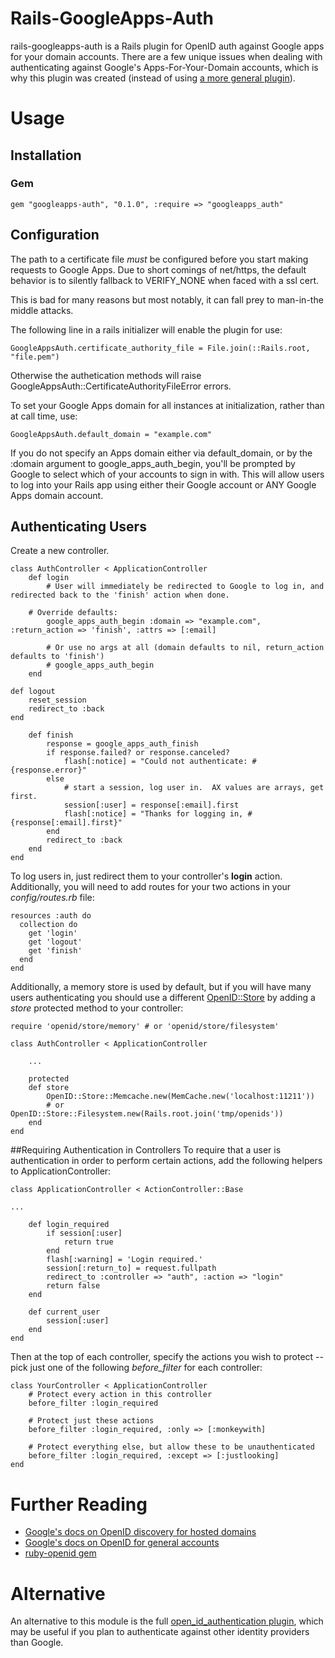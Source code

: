 # Rails-GoogleApps-Auth
rails-googleapps-auth is a Rails plugin for OpenID auth against Google apps for your domain accounts.  There are a few unique issues
when dealing with authenticating against Google's Apps-For-Your-Domain accounts, which is why this plugin was created (instead of using
[a more general plugin](https://github.com/rails/open_id_authentication)).

# Usage
## Installation

### Gem

    gem "googleapps-auth", "0.1.0", :require => "googleapps_auth"

## Configuration
The path to a certificate file _must_ be configured before you start making requests to Google Apps. Due to
short comings of net/https, the default behavior is to silently fallback to VERIFY_NONE when faced with a ssl cert.

This is bad for many reasons but most notably, it can fall prey to man-in-the middle attacks.

The following line in a rails initializer will enable the plugin for use:

    GoogleAppsAuth.certificate_authority_file = File.join(::Rails.root, "file.pem")

Otherwise the authetication methods will raise GoogleAppsAuth::CertificateAuthorityFileError errors.

To set your Google Apps domain for all instances at initialization, rather than at call time, use:

    GoogleAppsAuth.default_domain = "example.com"

If you do not specify an Apps domain either via default_domain, or by the
:domain argument to google_apps_auth_begin, you'll be prompted by Google to
select which of your accounts to sign in with. This will allow users to log
into your Rails app using either their Google account or ANY Google Apps domain
account.

## Authenticating Users
Create a new controller.

    class AuthController < ApplicationController
        def login
            # User will immediately be redirected to Google to log in, and redirected back to the 'finish' action when done.

	    # Override defaults:
            google_apps_auth_begin :domain => "example.com", :return_action => 'finish', :attrs => [:email]

            # Or use no args at all (domain defaults to nil, return_action defaults to 'finish')
            # google_apps_auth_begin
        end

	def logout
	    reset_session
	    redirect_to :back
	end

        def finish
            response = google_apps_auth_finish
            if response.failed? or response.canceled?
                flash[:notice] = "Could not authenticate: #{response.error}"
            else
                # start a session, log user in.  AX values are arrays, get first.
                session[:user] = response[:email].first
                flash[:notice] = "Thanks for logging in, #{response[:email].first}"
            end
            redirect_to :back
        end
    end

To log users in, just redirect them to your controller's **login** action.  Additionally, you will need to
add routes for your two actions in your *config/routes.rb* file:

    resources :auth do
      collection do
        get 'login'
        get 'logout'
        get 'finish'
      end
    end

Additionally, a memory store is used by default, but if you will have many users authenticating you should use a different
[OpenID::Store](https://github.com/openid/ruby-openid/tree/master/lib/openid/store/) by adding a *store* protected method to your controller:

    require 'openid/store/memory' # or 'openid/store/filesystem'

    class AuthController < ApplicationController

        ...

        protected
        def store
            OpenID::Store::Memcache.new(MemCache.new('localhost:11211'))
            # or OpenID::Store::Filesystem.new(Rails.root.join('tmp/openids'))
        end
    end

##Requiring Authentication in Controllers
To require that a user is authentication in order to perform certain actions, add the following helpers to ApplicationController:

    class ApplicationController < ActionController::Base
    
    ...
    
        def login_required
            if session[:user]
                return true
            end
            flash[:warning] = 'Login required.'
            session[:return_to] = request.fullpath
            redirect_to :controller => "auth", :action => "login"
            return false
        end

        def current_user
            session[:user]
        end
    end
    
Then at the top of each controller, specify the actions you wish to protect -- pick just one of the following *before_filter* for each controller:

    class YourController < ApplicationController
        # Protect every action in this controller
        before_filter :login_required
        
        # Protect just these actions
        before_filter :login_required, :only => [:monkeywith]
        
        # Protect everything else, but allow these to be unauthenticated
        before_filter :login_required, :except => [:justlooking]
    end

# Further Reading
 * [Google's docs on OpenID discovery for hosted domains](http://groups.google.com/group/google-federated-login-api/web/openid-discovery-for-hosted-domains)
 * [Google's docs on OpenID for general accounts](http://code.google.com/apis/accounts/docs/OpenID.html)
 * [ruby-openid gem](https://github.com/openid/ruby-openid)


# Alternative
An alternative to this module is the full [open_id_authentication plugin](https://github.com/rails/open_id_authentication), which may
be useful if you plan to authenticate against other identity providers than Google.

